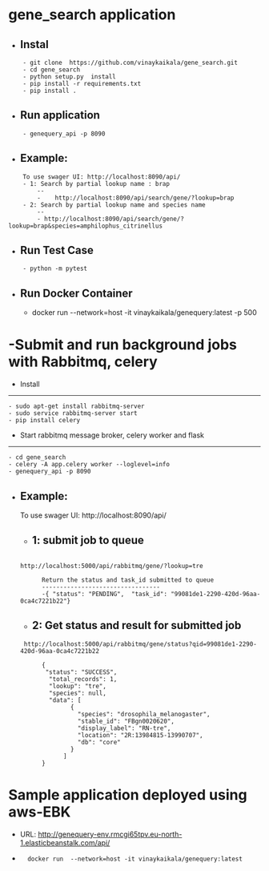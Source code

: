 gene_search application
=============

- Instal
    --
``` 
    - git clone  https://github.com/vinaykaikala/gene_search.git
    - cd gene_search
    - python setup.py  install
    - pip install -r requirements.txt
    - pip install .
``` 
 - Run application
    --
```
    - genequery_api -p 8090
```
    
 
 - Example:
    --
```
    To use swager UI: http://localhost:8090/api/
    - 1: Search by partial lookup name : brap 
        --
        -    http://localhost:8090/api/search/gene/?lookup=brap
    - 2: Search by partial lookup name and species name
        --
        - http://localhost:8090/api/search/gene/?lookup=brap&species=amphilophus_citrinellus
```
 
 - Run Test Case
    --
```
    - python -m pytest
```

 - Run Docker Container 
    --
   - docker run  --network=host -it vinaykaikala/genequery:latest -p 500	


-Submit and run background jobs with Rabbitmq, celery
=======

- Install
--------
```
- sudo apt-get install rabbitmq-server
- sudo service rabbitmq-server start
- pip install celery

```
- Start rabbitmq message broker, celery worker and flask
-------
```
- cd gene_search	
- celery -A app.celery worker --loglevel=info
- genequery_api -p 8090 
```
- Example:
    --
    To use swager UI: http://localhost:8090/api/
    - 1: submit job to queue
        --
  ```
        
  http://localhost:5000/api/rabbitmq/gene/?lookup=tre
	
		Return the status and task_id submitted to queue
		---------------------------------
		-{ "status": "PENDING",  "task_id": "99081de1-2290-420d-96aa-0ca4c7221b22"}
  ```
    - 2: Get status and result for submitted job
        --
  ```
   http://localhost:5000/api/rabbitmq/gene/status?qid=99081de1-2290-420d-96aa-0ca4c7221b22
    
		{
 		 "status": "SUCCESS",
		  "total_records": 1,
		  "lookup": "tre",
		  "species": null,
		  "data": [
			    {
			      "species": "drosophila_melanogaster",
			      "stable_id": "FBgn0020620",
			      "display_label": "RN-tre",
			      "location": "2R:13984815-13990707",
			      "db": "core"
			    }
			  ]
		}

  ```

Sample application deployed using aws-EBK
=====
-	URL: http://genequery-env.rmcgi65tpv.eu-north-1.elasticbeanstalk.com/api/
-       docker run  --network=host -it vinaykaikala/genequery:latest 
